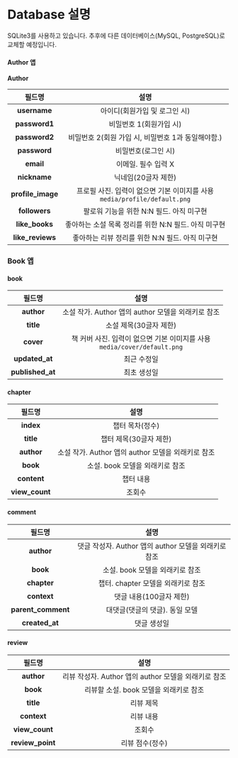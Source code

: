 # Database 설명

SQLite3를 사용하고 있습니다. 추후에 다른 데이터베이스(MySQL, PostgreSQL)로 교체할 예정입니다.

#### Author 앱

**Author**

|    **필드명**     |                           **설명**                           |
| :---------------: | :----------------------------------------------------------: |
|   **username**    |                아이디(회원가입 및 로그인 시)                 |
|   **password1**   |                   비밀번호 1(회원가입 시)                    |
|   **password2**   |      비밀번호 2(회원 가입 시, 비밀번호 1과 동일해야함.)      |
|   **password**    |                     비밀번호(로그인 시)                      |
|     **email**     |                     이메일. 필수 입력 X                      |
|   **nickname**    |                     닉네임(20글자 제한)                      |
| **profile_image** | 프로필 사진. 입력이 없으면 기본 이미지를 사용<br>`media/profile/default.png` |
|   **followers**   |           팔로워 기능을 위한 N:N 필드. 아직 미구현           |
|  **like_books**   |     좋아하는 소설 목록 정리를 위한 N:N 필드. 아직 미구현     |
| **like_reviews**  |       좋아하는 리뷰 정리를 위한 N:N 필드. 아직 미구현        |



### Book 앱

#### book

|    **필드명**    |                           **설명**                           |
| :--------------: | :----------------------------------------------------------: |
|    **author**    |      소설 작가. Author 앱의 author 모델을 외래키로 참조      |
|    **title**     |                    소설 제목(30글자 제한)                    |
|    **cover**     | 책 커버 사진. 입력이 없으면 기본 이미지를 사용<br/>`media/cover/default.png` |
|  **updated_at**  |                         최근 수정일                          |
| **published_at** |                         최초 생성일                          |



#### chapter

|   **필드명**   |                      **설명**                      |
| :------------: | :------------------------------------------------: |
|   **index**    |                  챕터 목차(정수)                   |
|   **title**    |               챕터 제목(30글자 제한)               |
|   **author**   | 소설 작가. Author 앱의 author 모델을 외래키로 참조 |
|    **book**    |          소설. book 모델을 외래키로 참조           |
|  **content**   |                     챕터 내용                      |
| **view_count** |                       조회수                       |



#### comment

|     **필드명**     |                       **설명**                       |
| :----------------: | :--------------------------------------------------: |
|     **author**     | 댓글 작성자. Author 앱의 author 모델을 외래키로 참조 |
|      **book**      |           소설. book 모델을 외래키로 참조            |
|    **chapter**     |          챕터. chapter 모델을 외래키로 참조          |
|    **context**     |               댓글 내용(100글자 제한)                |
| **parent_comment** |            대댓글(댓글의 댓글). 동일 모델            |
|   **created_at**   |                     댓글 생성일                      |



#### review

|    **필드명**    |                       **설명**                       |
| :--------------: | :--------------------------------------------------: |
|    **author**    | 리뷰 작성자. Author 앱의 author 모델을 외래키로 참조 |
|     **book**     |        리뷰할 소설. book 모델을 외래키로 참조        |
|    **title**     |                      리뷰 제목                       |
|   **context**    |                      리뷰 내용                       |
|  **view_count**  |                        조회수                        |
| **review_point** |                   리뷰 점수(정수)                    |

